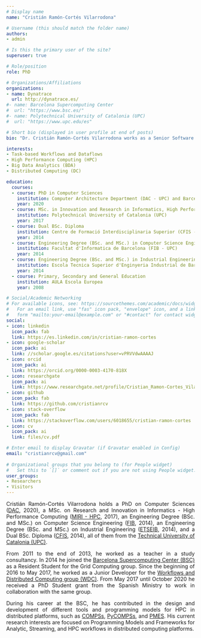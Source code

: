 ```yaml
---
# Display name
name: "Cristián Ramón-Cortés Vilarrodona"

# Username (this should match the folder name)
authors:
- admin

# Is this the primary user of the site?
superuser: true

# Role/position
role: PhD

# Organizations/Affiliations
organizations:
- name: Dynatrace
  url: http://dynatrace.es/
#- name: Barcelona Supercomputing Center
#  url: "https://www.bsc.es/"
#- name: Polytechnical University of Catalonia (UPC)
#  url: "https://www.upc.edu/es"

# Short bio (displayed in user profile at end of posts)
bio: "Dr. Cristián Ramón-Cortés Vilarrodona works as a Senior Software Engineer at Dynatrace."

interests:
- Task-based Workflows and Dataflows
- High Performance Computing (HPC)
- Big Data Analytics (BDA)
- Distributed Computing (DC)

education:
  courses:
  - course: PhD in Computer Sciences
    institution: Computer Architecture Department (DAC - UPC) and Barcelona Supercomputing Center (BSC)
    year: 2020
  - course: MSc. in Innovation and Research in Informatics, High Performance Computing (MIRI - HPC)
    institution: Polytechnical University of Catalonia (UPC)
    year: 2017
  - course: Dual BSc. Diploma
    institution: Centre de Formació Interdisciplinaria Superior (CFIS - UPC)
    year: 2014
  - course: Engineering Degree (BSc. and MSc.) in Computer Science Engineering
    institution: Facultat d'Informatica de Barcelona (FIB - UPC)
    year: 2014
  - course: Engineering Degree (BSc. and MSc.) in Industrial Engineering
    institution: Escola Tecnica Superior d'Enginyeria Industrial de Barcelona (ETSEIB - UPC)
    year: 2014
  - course: Primary, Secondary and General Education
    institution: AULA Escola Europea
    year: 2008

# Social/Academic Networking
# For available icons, see: https://sourcethemes.com/academic/docs/widgets/#icons
#   For an email link, use "fas" icon pack, "envelope" icon, and a link in the
#   form "mailto:your-email@example.com" or "#contact" for contact widget.
social:
- icon: linkedin
  icon_pack: fab
  link: https://es.linkedin.com/in/cristian-ramon-cortes
- icon: google-scholar
  icon_pack: ai
  link: //scholar.google.es/citations?user=vPRVVdwAAAAJ
- icon: orcid
  icon_pack: ai
  link: https://orcid.org/0000-0003-4170-818X
- icon: researchgate
  icon_pack: ai
  link: https://www.researchgate.net/profile/Cristian_Ramon-Cortes_Vilarrodona
- icon: github
  icon_pack: fab
  link: https://github.com/cristianrcv
- icon: stack-overflow
  icon_pack: fab
  link: https://stackoverflow.com/users/6018655/cristian-ramon-cortes
- icon: cv
  icon_pack: ai
  link: files/cv.pdf

# Enter email to display Gravatar (if Gravatar enabled in Config)
email: "cristianrcv@gmail.com"
  
# Organizational groups that you belong to (for People widget)
#   Set this to `[]` or comment out if you are not using People widget.  
user_groups:
- Researchers
- Visitors
---
```



<p align="justify">
Cristián Ramón-Cortés Vilarrodona holds a PhD on Computer Sciences (<a href="http://www.ac.upc.edu/es" target="_blank">DAC</a>, 2020), a MSc. on Research and Innovation in Informatics - High Performance Computing (<a href="https://masters.fib.upc.edu/masters/miri-high-performance-computing" target="_blank">MIRI - HPC</a>, 2017), an Engineering Degree (BSc. and MSc.) on Computer Science Engineering (<a href="https://www.fib.upc.edu/" target="_blank">FIB</a>, 2014), an Engineering Degree (BSc. and MSc.) on Industrial Engineering (<a href="https://etseib.upc.edu/ca" target="_blank">ETSEIB</a>, 2014), and a Dual BSc. Diploma (<a href="https://cfis.upc.edu/" target="_blank">CFIS</a>, 2014), all of them from the <a href="https://www.upc.edu/" target="_blank">Technical University of Catalonia (UPC)</a>.
</p>

<p align="justify">
From 2011 to the end of 2013, he worked as a teacher in a study consultancy. In 2014 he joined the <a href="https://www.bsc.es/" target="_blank">Barcelona Supercomputing Center (BSC)</a> as a Resident Student for the Grid Computing group. Since the beginning of 2016 to May 2017, he worked as a Junior Developer for the <a href="https://www.bsc.es/discover-bsc/organisation/scientific-structure/workflows-and-distributed-computing" target="_blank">Workflows and Distributed Computing group (WDC)</a>. From May 2017 until October 2020 he received a PhD Student grant from the Spanish Ministry to work in collaboration with the same group.
</p>

<p align="justify">
During his career at the BSC, he has contributed in the design and development of different tools and programming models for HPC in distributed platforms, such as <a href="http://compss.bsc.es" target="_blank">COMPSs</a>, <a href="http://compss.bsc.es" target="_blank">PyCOMPSs</a>, and <a href="https://www.bsc.es/research-and-development/software-and-apps/software-list/pmes" target="_blank">PMES</a>. His current research interests are focused on Programming Models and Frameworks for Analytic, Streaming, and HPC workflows in distributed computing platforms.
</p>
